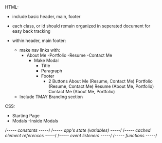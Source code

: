 HTML:

  - include basic header, main, footer
  - each class, or id should remain organized in seperated document for easy back tracking
  - within header, main footer:

    - make nav links with:
      - About Me -Portfolio -Resume -Contact Me
        - Make Modal
          - Title
          - Paragraph
          - Footer
            - 2 Buttons
              About Me (Resume, Contact Me)
              Portfolio (Resume, Contact Me)
              Resume (About Me, Portfolio)
              Contact Me (About Me, Portfolio)
    - Include TMAY Branding section

CSS:

- Starting Page
- Modals
  -Inside Modals
  



/*----- constants -----*/
/*----- app's state (variables) -----*/
/*----- cached element references -----*/
/*----- event listeners -----*/
/*----- functions -----*/
